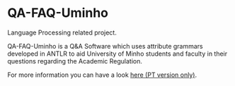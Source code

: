 # QA-FAQ-Uminho

Language Processing related project.

QA-FAQ-Uminho is a Q&A Software which uses attribute grammars developed in ANTLR to aid University of Minho students and faculty in their questions regarding the Academic Regulation.

For more information you can have a look [here (PT version only)](tex).
